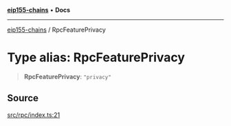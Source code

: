 [**eip155-chains**](../README.md) • **Docs**

***

[eip155-chains](../globals.md) / RpcFeaturePrivacy

# Type alias: RpcFeaturePrivacy

> **RpcFeaturePrivacy**: `"privacy"`

## Source

[src/rpc/index.ts:21](https://github.com/ivanzzeth/eip155-chains/blob/1338acd729e1930017264c44f09e203c6cd544d3/src/rpc/index.ts#L21)
